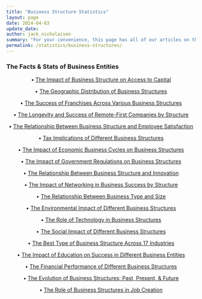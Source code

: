 ```yaml
---
title: "Business Structure Statistics"
layout: page
date: 2024-04-03
update_date: 
author: jack_nicholaisen
summary: "For your convenience, this page has all of our articles on the facts and statistics of the various business structures and entities."
permalink: /statistics/business-structures/
---
```



<h3>The Facts & Stats of Business Entities</h3>


<p style="text-align:center">
      &bull; <a href="/statistics/business-structures/funding/">The Impact of Business Structure on Access to Capital</a>       
</p>
<p style="text-align:center">
            &bull; <a href="/statistics/business-structures/geographic-region/">The Geographic Distribution of Business Structures</a>       
</p>
<p style="text-align:center">
            &bull; <a href="/statistics/business-structures/franchise-success/">The Success of Franchises Across Various Business Structures</a>       
      </p>
<p style="text-align:center">
            &bull; <a href="/statistics/business-structures/remote-first-companies/">The Longevity and Success of Remote-First Companies by Structure</a>       
</p>
<p style="text-align:center">
            &bull; <a href="/statistics/business-structures/employee-satisfaction/">The Relationship Between Business Structure and Employee Satisfaction</a>       
</p>
<p style="text-align:center">
            &bull; <a href="/statistics/business-structures/tax-implications/">Tax Implications of Different Business Structures</a>       
</p>
<p style="text-align:center">
            &bull; <a href="/statistics/business-structures/economic-cycles/">The Impact of Economic Business Cycles on Business Structures</a>       
</p>
<p style="text-align:center">
            &bull; <a href="/statistics/business-structures/government-regulation/">The Impact of Government Regulations on Business Structures</a>       
</p>
      <p style="text-align:center">
            &bull; <a href="/statistics/business-structures/innovation/">The Relationship Between Business Structure and Innovation</a>       
      </p>
      <p style="text-align:center">
            &bull; <a href="/statistics/business-structures/networking/">The Impact of Networking in Business Success by Structure</a>       
      </p>
      <p style="text-align:center">
            &bull; <a href="/statistics/business-structures/company-size/">The Relationship Between Business Type and Size</a>       
      </p>
      <p style="text-align:center">
            &bull; <a href="/statistics/business-structures/environmental-impact/">The Environmental Impact of Different Business Structures</a>       
      </p>
      <p style="text-align:center">
            &bull; <a href="/statistics/business-structures/technology/">The Role of Technology in Business Structures</a>       
      </p>
      <p style="text-align:center">
            &bull; <a href="/statistics/business-structures/social-impact/">The Social Impact of Different Business Structures</a>       
      </p>
      <p style="text-align:center">
            &bull; <a href="/statistics/business-structures/industry-success/">The Best Type of Business Structure Across 17 Industries</a>       
      </p>
      <p style="text-align:center">
            &bull; <a href="/statistics/business-structures/education/">The Impact of Education on Success in Different Business Entities</a>       
      </p>
      <p style="text-align:center">
            &bull; <a href="/statistics/business-structures/financial-performance/">The Financial Performance of Different Business Structures</a>       
      </p>
      <p style="text-align:center">
            &bull; <a href="/statistics/business-structures/history/">The Evolution of Business Structures: Past, Present, & Future</a>       
      </p>
      </p>
      <p style="text-align:center">
            &bull; <a href="/statistics/business-structures/job-creation/">The Role of Business Structures in Job Creation</a>       
      </p>
  
